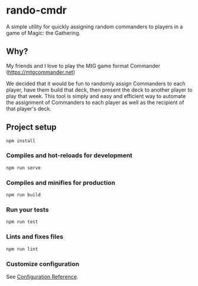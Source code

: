 # rando-cmdr
A simple utility for quickly assigning random commanders to players in a game of Magic: the Gathering.

## Why?
My friends and I love to play the MtG game format Commander (https://mtgcommander.net)

We decided that it would be fun to randomly assign Commanders to each player, have them build that deck, then present the deck to another player to play that week. This tool is simply and easy and efficient way to automate the assignment of Commanders to each player as well as the recipient of that player's deck.

## Project setup
```
npm install
```

### Compiles and hot-reloads for development
```
npm run serve
```

### Compiles and minifies for production
```
npm run build
```

### Run your tests
```
npm run test
```

### Lints and fixes files
```
npm run lint
```

### Customize configuration
See [Configuration Reference](https://cli.vuejs.org/config/).
